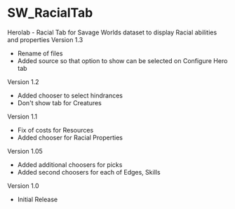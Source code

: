 # SW_RacialTab
Herolab - Racial Tab for Savage Worlds dataset to display Racial abilities and properties
Version 1.3
* Rename of files
* Added source so that option to show can be selected on Configure Hero tab

Version 1.2
* Added chooser to select hindrances
* Don't show tab for Creatures

Version 1.1
* Fix of costs for Resources
* Added chooser for Racial Properties

Version 1.05
* Added additional choosers for picks
* Added second choosers for each of Edges, Skills

Version 1.0
* Initial Release